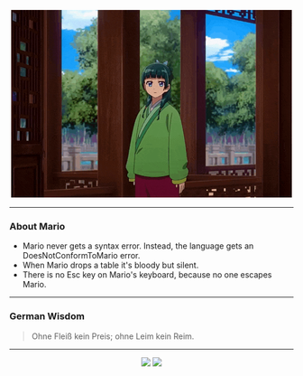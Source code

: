 <p align="center">
  <img src="assets/maomao.gif" />
</p>

---

### About Mario
- Mario never gets a syntax error. Instead, the language gets an DoesNotConformToMario error.
- When Mario drops a table it's bloody but silent.
- There is no Esc key on Mario's keyboard, because no one escapes Mario.

---

### German Wisdom
> Ohne Fleiß kein Preis; ohne Leim kein Reim.

---

<p align="center">
  <a>
    <img height="180em" src="https://github-readme-stats-eight-theta.vercel.app/api?username=Torfkopp&show_icons=true&theme=dark&include_all_commits=true&count_private=true"/>
  </a>
  <a href="https://github.com/Torfkopp?tab=repositories">
    <img height="180em" src="https://github-readme-stats-eight-theta.vercel.app/api/top-langs/?username=torfkopp&layout=compact&theme=dark&langs_count=8&hide=java"/>
  </a>
</p>
